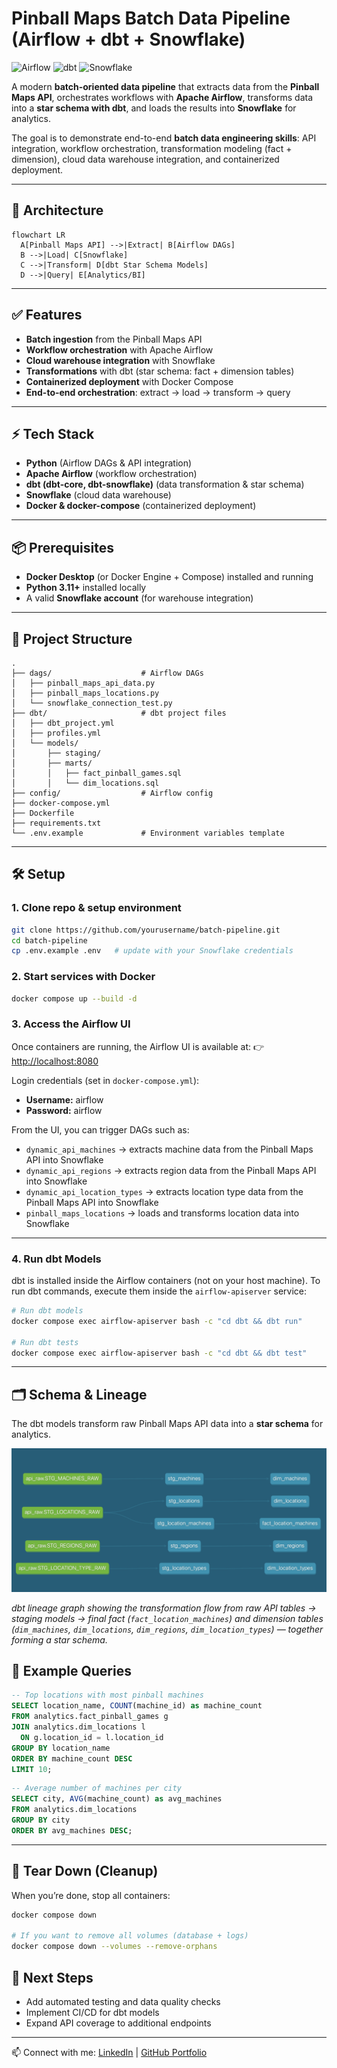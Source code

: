 # Pinball Maps Batch Data Pipeline (Airflow + dbt + Snowflake)

![Airflow](https://img.shields.io/badge/Airflow-3.0.6-blue)
![dbt](https://img.shields.io/badge/dbt-1.10.13-orange)
![Snowflake](https://img.shields.io/badge/Snowflake-Cloud-lightblue)

A modern **batch-oriented data pipeline** that extracts data from the **Pinball Maps API**, orchestrates workflows with **Apache Airflow**, transforms data into a **star schema with dbt**, and loads the results into **Snowflake** for analytics.  

The goal is to demonstrate end-to-end **batch data engineering skills**: API integration, workflow orchestration, transformation modeling (fact + dimension), cloud data warehouse integration, and containerized deployment.

---

## 📐 Architecture

```mermaid
flowchart LR
  A[Pinball Maps API] -->|Extract| B[Airflow DAGs]
  B -->|Load| C[Snowflake]
  C -->|Transform| D[dbt Star Schema Models]
  D -->|Query| E[Analytics/BI]
```

---

## ✅ Features

- **Batch ingestion** from the Pinball Maps API  
- **Workflow orchestration** with Apache Airflow  
- **Cloud warehouse integration** with Snowflake  
- **Transformations** with dbt (star schema: fact + dimension tables)  
- **Containerized deployment** with Docker Compose  
- **End-to-end orchestration**: extract → load → transform → query  

---

## ⚡ Tech Stack
- **Python** (Airflow DAGs & API integration)  
- **Apache Airflow** (workflow orchestration)  
- **dbt (dbt-core, dbt-snowflake)** (data transformation & star schema)  
- **Snowflake** (cloud data warehouse)  
- **Docker & docker-compose** (containerized deployment)  

---

## 📦 Prerequisites

- **Docker Desktop** (or Docker Engine + Compose) installed and running  
- **Python 3.11+** installed locally  
- A valid **Snowflake account** (for warehouse integration) 

---

## 📂 Project Structure
```
.
├── dags/                    # Airflow DAGs
│   ├── pinball_maps_api_data.py
│   ├── pinball_maps_locations.py
│   └── snowflake_connection_test.py
├── dbt/                     # dbt project files
│   ├── dbt_project.yml
│   ├── profiles.yml
│   └── models/
│       ├── staging/
│       ├── marts/
│       │   ├── fact_pinball_games.sql
│       │   └── dim_locations.sql
├── config/                  # Airflow config
├── docker-compose.yml
├── Dockerfile
├── requirements.txt
└── .env.example             # Environment variables template
```

---

## 🛠 Setup

### 1. Clone repo & setup environment
```bash
git clone https://github.com/yourusername/batch-pipeline.git
cd batch-pipeline
cp .env.example .env   # update with your Snowflake credentials
```

### 2. Start services with Docker
```bash
docker compose up --build -d
```

### 3. Access the Airflow UI
Once containers are running, the Airflow UI is available at:
👉 [http://localhost:8080](http://localhost:8080)

Login credentials (set in `docker-compose.yml`):
- **Username:** airflow
- **Password:** airflow  

From the UI, you can trigger DAGs such as:
- `dynamic_api_machines` → extracts machine data from the Pinball Maps API into Snowflake  
- `dynamic_api_regions` → extracts region data from the Pinball Maps API into Snowflake  
- `dynamic_api_location_types` → extracts location type data from the Pinball Maps API into Snowflake  
- `pinball_maps_locations` → loads and transforms location data into Snowflake

---

### 4. Run dbt Models
dbt is installed inside the Airflow containers (not on your host machine).
To run dbt commands, execute them inside the `airflow-apiserver` service: 

```bash
# Run dbt models
docker compose exec airflow-apiserver bash -c "cd dbt && dbt run"

# Run dbt tests
docker compose exec airflow-apiserver bash -c "cd dbt && dbt test"
```

---

## 🗂 Schema & Lineage

The dbt models transform raw Pinball Maps API data into a **star schema** for analytics.

![dbt Lineage Graph](./assets/dbt_lineage_graph.png)

*dbt lineage graph showing the transformation flow from raw API tables → staging models → 
final fact (`fact_location_machines`) and dimension tables (`dim_machines`, `dim_locations`, 
`dim_regions`, `dim_location_types`) — together forming a star schema.*


## 🔎 Example Queries

```sql
-- Top locations with most pinball machines
SELECT location_name, COUNT(machine_id) as machine_count
FROM analytics.fact_pinball_games g
JOIN analytics.dim_locations l
  ON g.location_id = l.location_id
GROUP BY location_name
ORDER BY machine_count DESC
LIMIT 10;
```

```sql
-- Average number of machines per city
SELECT city, AVG(machine_count) as avg_machines
FROM analytics.dim_locations
GROUP BY city
ORDER BY avg_machines DESC;
```

---

## 🧹 Tear Down (Cleanup)
When you’re done, stop all containers:

```bash
docker compose down

# If you want to remove all volumes (database + logs)
docker compose down --volumes --remove-orphans
```

## 🔮 Next Steps

- Add automated testing and data quality checks
- Implement CI/CD for dbt models
- Expand API coverage to additional endpoints

---

📫 Connect with me: [LinkedIn](https://www.linkedin.com/in/wes-martin/) | [GitHub Portfolio](https://github.com/WesJM/data-engineering-portfolio)
